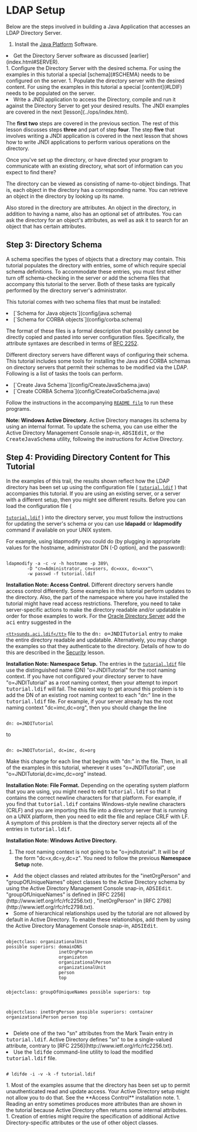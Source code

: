 
# LDAP Setup

Below are the steps involved in building a Java Application that accesses an LDAP Directory Server.

1. Install the [Java Platform]() Software.
<li>Get the Directory Server software as discussed 
[earlier](index.html#SERVER).</li>
1. Configure the Directory Server with the desired schema. For using the examples in this tutorial a special [schema](#SCHEMA) needs to be configured on the server.
1. Populate the directory server with the desired content. For using the examples in this tutorial a special [content](#LDIF) needs to be populated on the server.
<li>Write a JNDI application to access the Directory, compile and run it against the Directory Server to get your desired results. The JNDI examples are covered in the next 
[lesson](../ops/index.html).</li>

The **first two** steps are covered in the previous section. The rest of this lesson discusses steps **three** and part of step **four**. The step **five** that involves writing a JNDI application is covered in the next lesson that shows how to write JNDI applications to perform various operations on the directory.

Once you've set up the directory, or have directed your program to communicate with an existing directory, what sort of information can you expect to find there?

The directory can be viewed as consisting of name-to-object bindings. That is, each object in the directory has a corresponding name. You can retrieve an object in the directory by looking up its name.

Also stored in the directory are attributes. An object in the directory, in addition to having a name, also has an optional set of attributes. You can ask the directory for an object's attributes, as well as ask it to search for an object that has certain attributes.

## <a name="SCHEMA" id="SCHEMA">Step 3: Directory Schema</a>

A schema specifies the types of objects that a directory may contain. This tutorial populates the directory with entries, some of which require special schema definitions. To accommodate these entries, you must first either turn off schema-checking in the server or add the schema files that accompany this tutorial to the server. Both of these tasks are typically performed by the directory server's administrator.

This tutorial comes with two schema files that must be installed:

<li>
[`Schema for Java objects`](config/java.schema)</li>
<li>
[`Schema for CORBA objects`](config/corba.schema)</li>

The format of these files is a formal description that possibly cannot be directly copied and pasted into server configuration files. Specifically, the attribute syntaxes are described in terms of 
[RFC 2252](http://www.ietf.org/rfc/rfc2252.txt).

Different directory servers have different ways of configuring their schema. This tutorial includes some tools for installing the Java and CORBA schemas on directory servers that permit their schemas to be modified via the LDAP. Following is a list of tasks the tools can perform.

<li>
[`Create Java Schema`](config/CreateJavaSchema.java)
</li>
<li>
[`Create CORBA Schema`](config/CreateCorbaSchema.java)
</li>

Follow the instructions in the accompanying 
[`README file`](config/README-SCHEMA.TXT) to run these programs.

**Note: Windows Active Directory.** Active Directory manages its schema by using an internal format. To update the schema, you can use either the Active Directory Management Console snap-in, <tt>ADSIEdit</tt>, or the <tt>CreateJavaSchema</tt> utility, following the instructions for Active Directory.

## Step 4: Providing Directory Content for This Tutorial

<a name="LDIF" id="LDIF"></a>In the examples of this trail, the results shown reflect how the LDAP directory has been set up using the configuration file (
[`tutorial.ldif`](config/tutorial.ldif)
) that accompanies this tutorial. If you are using an existing server, or a server with a different setup, then you might see different results. Before you can load the configuration file (

[`tutorial.ldif`](config/tutorial.ldif) ) into the directory server, you must follow the instructions for updating the server's schema or you can use **ldapadd** or **ldapmodify** command if available on your UNIX system.

For example, using ldapmodify you could do (by plugging in appropriate values for the hostname, administrator DN (-D option), and the password):

```

ldapmodify -a -c -v -h hostname -p 389\
        -D "cn=Administrator, cn=users, dc=xxx, dc=xxx"\
        -w passwd -f tutorial.ldif

```

**Installation Note: Access Control.** Different directory servers handle access control differently. Some examples in this tutorial perform updates to the directory. Also, the part of the namespace where you have installed the tutorial might have read access restrictions. Therefore, you need to take server-specific actions to make the directory readable and/or updatable in order for those examples to work. For the 
[Oracle Directory Server](http://www.oracle.com/technetwork/testcontent/index-085178.html) add the <tt>aci</tt> entry suggested in the 

[`<tt>sunds.aci.ldif</tt>`](config/sunds.aci.ldif) file to the <tt>dn: o=JNDITutorial</tt> entry to make the entire directory readable and updatable. Alternatively, you may change the examples so that they authenticate to the directory. Details of how to do this are described in the 
[Security](../ldap/security.html) lesson.

**Installation Note: Namespace Setup.** The entries in the 
[`tutorial.ldif`](config/tutorial.ldif) file use the distinguished name (DN) "o=JNDITutorial" for the root naming context. If you have not configured your directory server to have "o=JNDITutorial" as a root naming context, then your attempt to import <tt>tutorial.ldif</tt> will fail. The easiest way to get around this problem is to add the DN of an existing root naming context to each "dn:" line in the <tt>tutorial.ldif</tt> file. For example, if your server already has the root naming context "dc=imc,dc=org", then you should change the line

```

dn: o=JNDITutorial

```

to

```

dn: o=JNDITutorial, dc=imc, dc=org

```

Make this change for each line that begins with "dn:" in the file. Then, in all of the examples in this tutorial, wherever it uses "o=JNDITutorial", use "o=JNDITutorial,dc=imc,dc=org" instead.

**Installation Note: File Format.** Depending on the operating system platform that you are using, you might need to edit <tt>tutorial.ldif</tt> so that it contains the correct newline characters for that platform. For example, if you find that <tt>tutorial.ldif</tt> contains Windows-style newline characters (CRLF) and you are importing this file into a directory server that is running on a UNIX platform, then you need to edit the file and replace CRLF with LF. A symptom of this problem is that the directory server rejects all of the entries in <tt>tutorial.ldif</tt>.

**Installation Note: Windows Active Directory.**

1. The root naming context is not going to be "o=jnditutorial". It will be of the form "dc=x,dc=y,dc=z". You need to follow the previous **Namespace Setup** note.
<li>Add the object classes and related attributes for the "inetOrgPerson" and "groupOfUniqueNames" object classes to the Active Directory schema by using the Active Directory Management Console snap-in, <tt>ADSIEdit</tt>. "groupOfUniqueNames" is defined in 
[RFC 2256](http://www.ietf.org/rfc/rfc2256.txt)
, "inetOrgPerson" in 
[RFC 2798](http://www.ietf.org/rfc/rfc2798.txt).</li>
<li>Some of hierarchical relationships used by the tutorial are not allowed by default in Active Directory. To enable these relationships, add them by using the Active Directory Management Console snap-in, <tt>ADSIEdit</tt>.
<pre><code>
objectclass: organizationalUnit
possible superiors: domainDNS
                    inetOrgPerson
                    organizaton
                    organizationalPerson
                    organizationalUnit
                    person
                    top

objectclass: groupOfUniqueNames
possible superiors: top

objectclass: inetOrgPerson
possible superiors: container
                    organizationalPerson
                    person
                    top
</code></pre>
</li>
<li>Delete one of the two "sn" attributes from the Mark Twain entry in <tt>tutorial.ldif</tt>. Active Directory defines "sn" to be a single-valued attribute, contrary to 
[RFC 2256](http://www.ietf.org/rfc/rfc2256.txt).</li>
<li>Use the <tt>ldifde</tt> command-line utility to load the modified <tt>tutorial.ldif</tt> file. 
<pre><code>
# ldifde -i -v -k -f tutorial.ldif
</code></pre>
</li>
1. Most of the examples assume that the directory has been set up to permit unauthenticated read and update access. Your Active Directory setup might not allow you to do that. See the **Access Control** installation note.
1. Reading an entry sometimes produces more attributes than are shown in the tutorial because Active Directory often returns some internal attributes.
1. Creation of entries might require the specification of additional Active Directory-specific attributes or the use of other object classes.
